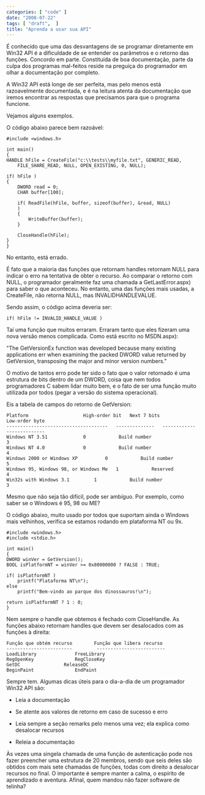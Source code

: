 ```yaml
---
categories: [ "code" ]
date: "2008-07-22"
tags: [ "draft",  ]
title: "Aprenda a usar sua API"
---
```

É conhecido que uma das desvantagens de se programar diretamente em
Win32 API é a dificuldade de se entender os parâmetros e o retorno das
funções. Concordo em parte. Constituída de boa documentação, parte
da culpa dos programas mal-feitos reside na preguiça do programador em
olhar a documentação por completo.

A Win32 API está longe de ser perfeita, mas pelo menos está
razoavelmente documentada, e é na leitura atenta da documentação
que iremos encontrar as respostas que precisamos para que o programa
funcione.

Vejamos alguns exemplos.

O código abaixo parece bem razoável:

    #include <windows.h>
    
    int main()
    {
	HANDLE hFile = CreateFile("c:\\tests\\myfile.txt", GENERIC_READ, 
		FILE_SHARE_READ, NULL, OPEN_EXISTING, 0, NULL);
    
	if( hFile )
	{
		DWORD read = 0;
		CHAR buffer[100];
    
		if( ReadFile(hFile, buffer, sizeof(buffer), &read, NULL)
		)
		{
			WriteBuffer(buffer);
		}
    
		CloseHandle(hFile);
	}
    }
    
     
    

No entanto, está errado.

É fato que a maioria das funções que retornam handles retornam NULL
para indicar o erro na tentativa de obter o recurso. Ao comparar o retorno
com NULL, o programador geralmente faz uma chamada a GetLastError.aspx)
para saber o que aconteceu. No entanto, uma das funções mais usadas,
a CreateFile, não retorna NULL, mas INVALIDHANDLEVALUE.

Sendo assim, o código acima deveria ser:

    
    if( hFile != INVALID_HANDLE_VALUE )

Taí uma função que muitos erraram. Erraram tanto que eles fizeram
uma nova versão menos complicada. Como está escrito no MSDN.aspx):

"The GetVersionEx function was developed because many existing
applications err when examining the packed DWORD value returned by
GetVersion, transposing the major and minor version numbers."

O motivo de tantos erro pode ter sido o fato que o valor retornado é uma
estrutura de bits dentro de um DWORD, coisa que nem todos programadores
C sabem lidar muito bem, e o fato de ser uma função muito utilizada
por todos (pegar a versão do sistema operacional).

Eis a tabela de campos do retorno de GetVersion:

    
    Platform				    High-order bit   Next 7 bits
    Low-order byte
    -------------------------------------   --------------   ------------
    --------------
    Windows NT 3.51			    0		     Build number
    3
    Windows NT 4.0			    0		     Build number
    4
    Windows 2000 or Windows XP		    0		     Build number
    5
    Windows 95, Windows 98, or Windows Me   1		     Reserved
    4
    Win32s with Windows 3.1		    1		     Build number
    3

Mesmo que não seja tão difícil, pode ser ambíguo. Por exemplo,
como saber se o Windows é 95, 98 ou ME?

O código abaixo, muito usado por todos que suportam ainda o Windows
mais velhinhos, verifica se estamos rodando em plataforma NT ou 9x.

    #include <windows.h>
    #include <stdio.h>
    
    int main()
    {
	DWORD winVer = GetVersion();
	BOOL isPlatformNT = winVer >= 0x80000000 ? FALSE : TRUE;
    
	if( isPlatformNT )
		printf("Plataforma NT\n");
	else
		printf("Bem-vindo ao parque dos dinossauros!\n");
    
	return isPlatformNT ? 1 : 0;
    }
    
     
    

Nem sempre o handle que obtemos é fechado com CloseHandle. As funções
abaixo retornam handles que devem ser desalocados com as funções à
direita:

    
    Função que obtém recurso		Função que libera recurso
    ------------------------	     -------------------------
    LoadLibrary			     FreeLibrary
    RegOpenKey			     RegCloseKey
    GetDC			     ReleaseDC
    BeginPaint			     EndPaint

Sempre tem. Algumas dicas úteis para o dia-a-dia de um programador
Win32 API são:

    
  * Leia a documentação

    
  * Se atente aos valores de retorno em caso de sucesso e erro

    
  * Leia sempre a seção remarks pelo menos uma vez; ela explica como
  desalocar recursos

    
  * Releia a documentação

Às vezes uma singela chamada de uma função de autenticação pode
nos fazer preencher uma estrutura de 20 membros, sendo que seis deles
são obtidos com mais sete chamadas de funções, todas com direito
a desalocar recursos no final. O importante é sempre manter a calma,
o espírito de aprendizado e aventura. Afinal, quem mandou não fazer
software de telinha?
